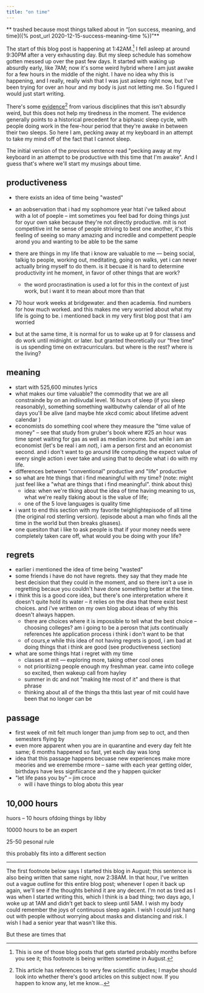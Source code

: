 ```yaml
---
title: "on time"
---
```


** trashed because most things talked about in “[on success, meaning, and time]({% post_url 2020-12-15-success-meaning-time %})”**



The start of this blog post is happening at 1:42AM.[^1]  I fell asleep at around 9:30PM after a very exhausting day. But my sleep schedule has somehow gotten messed up over the past few days. It started with waking up absurdly early, like 7AM; now it's some weird hybrid where I am just awake for a few hours in the middle of the night. I have no idea why this is happening, and I really, really wish that I was just asleep right now, but I've been trying for over an hour and my body is just not letting me. So I figured I would just start writing. 

There's some [evidence](https://www.sciencealert.com/humans-used-to-sleep-in-two-shifts-maybe-we-should-again)[^2] from various disciplines that this isn't absurdly weird, but this does not help my tiredness in the moment. The evidence generally points to a historical precedent for a biphasic sleep cycle, with people doing work in the few-hour period that they're awake in between their two sleeps. So here I am, pecking away at my keyboard in an attempt to take my mind off of the fact that I cannot sleep.

The initial version of the previous sentence read "pecking away at my keyboard in an attempt to be productive with this time that I'm awake". And I guess that's where we'll start my musings about time.

## productiveness

* there exists an idea of time being "wasted"
* an aobservation that i had my sophomore year htat i've talked about with a lot of poeple – imt sometimes you feel bad for doing things just for oyur own sake because they're not directly productive. mit is not competitive int he sense of people striving to best one another, it's this feeling of seeing so many amazing and incredile and compettent people arond you and wanting to be able to be the same
* there are things in my life that i know are valuable to me — being social, talkig to people, working out, meditating, going on walks, yet i can never actually bring myself to do them. is it becuae it is hard to determine productivity int he moment, in favor of other things that are work?
  * the word procrastination is used a lot for this in the context of just work, but i want it to mean about more than that
* 70 hour work weeks at bridgewater. and then academia. find numbers for how much worked. and this makes me very worried about what my life is going to be. i mentioned back in my very first blog post that i am worried



* but at the same time, it is normal for us to wake up at 9 for classess and do work until midnight. or later. but granted theoretically our “free time” is us spending time on extracurriculars. but where is the rest? where is the living?



## meaning

* start with 525,600 minutes lyrics
* what makes our time valuable? the commodity that we are all constrainde by on an indiivudal level. 16 hours of sleep (if you sleep reasonably), something something waitbutwhy calendar of all of hte days you'll be alive (and maybe hte xkcd comic about lifetime advent calendar )
* economists do something cool where they measure the "time value of money" – see that study from gruber's book where #25 an hour was time spnet waiting for gas as well as median income. but while i am an economist (let's be real i am *not*), i am a person first and an economist second. and i don't want to go around life computing the expect value of every single action i ever take and using that to decide what i do with my life.
* differences between "conventional" productive and "life" productive
* so what are hte things that i find meaningful with my time? (note:  might just feel like a "what are things that i find meaningful". think about this)
  * idea: when we're tlking about the idea of time having meaning to us, what we're really tlaking about is the value of life; 
  * one of the 5 love languages is quality time
* i want to end this section with my favorite twighlightepisode of all time (the original rod sterling version). (episode about a man who finds all the time in the world but then breaks glsases). 
* one quesiton that i like to ask people is that if your money needs were completely taken care off, what would you be doing with your life?

## regrets

* earlier i mentioned the idea of time being "wasted"
* some friends i have do not have regrets. they say that they made hte best decision that they could in the moment, and so there isn't a use in regretting becaue you couldn't have done something better at the time.
* i think this is a good core idea, but there's one interpretation where it doesn't quite hold its water – it relies on the diea that there exist best choices. and i've written on my own blog about ideas of why this doesn't always happen.
  * there are choices where it is impossible to tell what the best choice – choosing colleges? am i going to be a perosn that juts continually references hte application process i think i don't want to be that
  * of cours,e while this idea of not having regrets is good, i am bad at doing things that i think are good (see productiveness section)
* what are some things htat i regret with my time
  * classes at mit — exploring more, taking other cool ones
  * not prioritiizng people enough my freshman year. came into college so excited, then wakeup call from hayley 
  * summer in dc and not "making hte most of it" and there is that phrase 
  * thinking about all of the things tha thtis last year of mit could have been that no longer can be

## passage

* first week of mit felt much longer than jump from sep to oct, and then semesters flying by
* even more apparent when you are in quarantine and every day felt hte same; 6 months happened so fast, yet each day was long
* idea that this passage happens becuase new experiences make more meories and we eremembe rmore – same with each year getting older, birthdays have less signfiicance and the y happen quicker
* "let life pass you by" – jim croce
  * will i have things to blog abotu this year

## 10,000 hours

huors – 10 hours ofdoing things by libby

10000 hours to be an expert

25-50 pesonal rule

this probably fits into a different section

---

The first footnote below says I started this blog in August; this sentence is also being written that same night, now 2:38AM. In that hour, I've written out a vague outline for this entire blog post; whenever I open it back up again, we'll see if the thoughts behind it are any decent. I'm not as tired as I was when I started writing this, which I think is a bad thing; two days ago, I woke up at 1AM and didn't get back to sleep until 5AM. I wish my body could remember the joys of continuous sleep again. I wish I could just hang out with people without worrying about masks and distancing and risk. I wish I had a senior year that wasn't like this.

But these are times that 

[^1]: This is one of those blog posts that gets started probably months before you see it; this footnote is being written sometime in August. 
[^2]: This article has references to very few scientific studies; I maybe should look into whether there's good articles on this subject now. If you happen to know any, let me know… 


